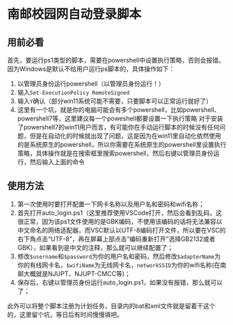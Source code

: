 # 南邮校园网自动登录脚本

## 用前必看

首先，要运行ps1类型的脚本，需要在powershell中设置执行策略，否则会报错。因为Windows是默认不给用户运行ps脚本的，具体操作如下：

1. 以管理员身份运行powershell（以管理员身份运行！）
2. 输入`Set-ExecutionPolicy RemoteSigned`
3. 输入`Y`确认（部分win11系统可能不需要，只要脚本可以正常运行就好了）
4. 这里有一个坑，就是你的电脑可能会有多个powershell，比如powershell、powershell7等，这里建议每一个poweshell都要设置一下执行策略
   对于安装了powershell7的win11用户而言，有可能你在手动运行脚本的时候没有任何问题，但是在自动化的时候就出现了问题，这是因为在win11里自动化依然使用的是系统原生的powershell，所以你需要在系统原生的powershell里设置执行策略，具体操作就是在搜索框里搜索powershell，然后右键以管理员身份运行，然后输入上面的命令

## 使用方法

1. 第一次使用时要打开配置一下网卡名称以及用户名和密码和wifi名称；
2. 首先打开auto_login.ps1（这里推荐使用VSCode打开，然后会看到乱码，这很正常，因为该ps1文件使用的是GBK编码，不使用该编码的话将无法兼容以中文命名的网络适配器，而VSC默认以UTF-8编码打开文件，所以要在VSC的右下角点击“UTF-8”，再在屏幕上部点击”编码重新打开”选择GB2132或者GBK），如果看到是中文的注释，那么就可以继续配置了；
3. 修改`$username`和`$password`为你的用户名和密码，然后修改`$adapterName`为你的有线网卡名，`$wifiName`为无线网卡名，`networkSSID`为你的wifi名称(在南邮大概就是NJUPT、NJUPT-CMCC等)；
4. 保存后，右键以管理员身份运行auto_login.ps1，如果没有报错，那么就可以了；

此外可以将整个脚本注册为计划任务，目录内的bat和xml文件就是留着干这个的，这里留个坑，等日后有时间慢慢填吧。

